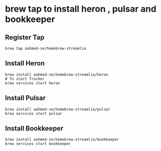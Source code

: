 # brew tap to install heron , pulsar and bookkeeper

## Register Tap

```
brew tap aahmed-se/homebrew-streamlio
```

## Install Heron

```
brew install aahmed-se/homebrew-streamlio/heron
# To start Tracker
brew services start heron
```

## Install Pulsar

```
brew install aahmed-se/homebrew-streamlio/pulsar
brew services start pulsar
```

## Install Bookkeeper

```
brew install aahmed-se/homebrew-streamlio/bookkeeper
brew services start bookkeeper
```
